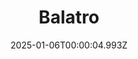 ---
title: "Balatro"
id: 2379780
date: 2025-01-06T00:00:04.993Z
link: games/steam/recent/balatro
image: http://media.steampowered.com/steamcommunity/public/images/apps/2379780/b6018068070ab0e23561694c11f7950dd6f4c752.jpg
playtime_2weeks: 816
playtime_forever: 5041
playtime_windows_forever: 0
playtime_mac_forever: 136
playtime_linux_forever: 4905
playtime_deck_forever: 4905
---